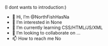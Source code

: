(I dont wants to introduction:)
- 👋 Hi, I’m @NorthFishHasNa
- 👀 I’m interested in None
- 🌱 I’m currently learning CSS/HTML/JS/XML
- 💞️ I’m looking to collaborate on ...
- 📫 How to reach me No

<!---
NorthFishHasNa/NorthFishHasNa is a ✨ special ✨ repository because its `README.md` (this file) appears on your GitHub profile.
You can click the Preview link to take a look at your changes.
--->
